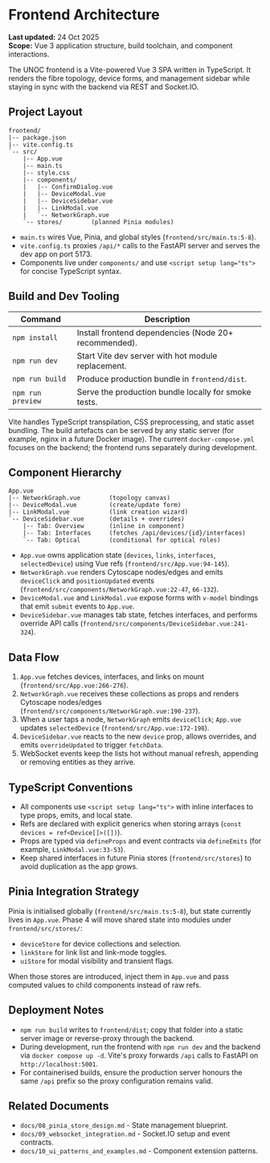 # Frontend Architecture

**Last updated:** 24 Oct 2025  
**Scope:** Vue 3 application structure, build toolchain, and component interactions.

The UNOC frontend is a Vite-powered Vue 3 SPA written in TypeScript. It renders the fibre topology, device forms, and management sidebar while staying in sync with the backend via REST and Socket.IO.

## Project Layout
```
frontend/
|-- package.json
|-- vite.config.ts
`-- src/
    |-- App.vue
    |-- main.ts
    |-- style.css
    |-- components/
    |   |-- ConfirmDialog.vue
    |   |-- DeviceModal.vue
    |   |-- DeviceSidebar.vue
    |   |-- LinkModal.vue
    |   `-- NetworkGraph.vue
    `-- stores/        (planned Pinia modules)
```

- `main.ts` wires Vue, Pinia, and global styles (`frontend/src/main.ts:5-8`).
- `vite.config.ts` proxies `/api/*` calls to the FastAPI server and serves the dev app on port 5173.
- Components live under `components/` and use `<script setup lang="ts">` for concise TypeScript syntax.

## Build and Dev Tooling
| Command | Description |
|---------|-------------|
| `npm install` | Install frontend dependencies (Node 20+ recommended). |
| `npm run dev` | Start Vite dev server with hot module replacement. |
| `npm run build` | Produce production bundle in `frontend/dist`. |
| `npm run preview` | Serve the production bundle locally for smoke tests. |

Vite handles TypeScript transpilation, CSS preprocessing, and static asset bundling. The build artefacts can be served by any static server (for example, nginx in a future Docker image). The current `docker-compose.yml` focuses on the backend; the frontend runs separately during development.

## Component Hierarchy
```
App.vue
|-- NetworkGraph.vue        (topology canvas)
|-- DeviceModal.vue         (create/update form)
|-- LinkModal.vue           (link creation wizard)
`-- DeviceSidebar.vue       (details + overrides)
    |-- Tab: Overview       (inline in component)
    |-- Tab: Interfaces     (fetches /api/devices/{id}/interfaces)
    `-- Tab: Optical        (conditional for optical roles)
```

- `App.vue` owns application state (`devices`, `links`, `interfaces`, `selectedDevice`) using Vue refs (`frontend/src/App.vue:94-145`).
- `NetworkGraph.vue` renders Cytoscape nodes/edges and emits `deviceClick` and `positionUpdated` events (`frontend/src/components/NetworkGraph.vue:22-47`, `66-132`).
- `DeviceModal.vue` and `LinkModal.vue` expose forms with `v-model` bindings that emit `submit` events to `App.vue`.
- `DeviceSidebar.vue` manages tab state, fetches interfaces, and performs override API calls (`frontend/src/components/DeviceSidebar.vue:241-324`).

## Data Flow
1. `App.vue` fetches devices, interfaces, and links on mount (`frontend/src/App.vue:266-276`).
2. `NetworkGraph.vue` receives these collections as props and renders Cytoscape nodes/edges (`frontend/src/components/NetworkGraph.vue:190-237`).
3. When a user taps a node, `NetworkGraph` emits `deviceClick`; `App.vue` updates `selectedDevice` (`frontend/src/App.vue:172-198`).
4. `DeviceSidebar.vue` reacts to the new `device` prop, allows overrides, and emits `overrideUpdated` to trigger `fetchData`.
5. WebSocket events keep the lists hot without manual refresh, appending or removing entities as they arrive.

## TypeScript Conventions
- All components use `<script setup lang="ts">` with inline interfaces to type props, emits, and local state.
- Refs are declared with explicit generics when storing arrays (`const devices = ref<Device[]>([])`).
- Props are typed via `defineProps` and event contracts via `defineEmits` (for example, `LinkModal.vue:33-53`).
- Keep shared interfaces in future Pinia stores (`frontend/src/stores`) to avoid duplication as the app grows.

## Pinia Integration Strategy
Pinia is initialised globally (`frontend/src/main.ts:5-8`), but state currently lives in `App.vue`. Phase 4 will move shared state into modules under `frontend/src/stores/`:
- `deviceStore` for device collections and selection.
- `linkStore` for link list and link-mode toggles.
- `uiStore` for modal visibility and transient flags.

When those stores are introduced, inject them in `App.vue` and pass computed values to child components instead of raw refs.

## Deployment Notes
- `npm run build` writes to `frontend/dist`; copy that folder into a static server image or reverse-proxy through the backend.
- During development, run the frontend with `npm run dev` and the backend via `docker compose up -d`. Vite's proxy forwards `/api` calls to FastAPI on `http://localhost:5001`.
- For containerised builds, ensure the production server honours the same `/api` prefix so the proxy configuration remains valid.

## Related Documents
- `docs/08_pinia_store_design.md` - State management blueprint.
- `docs/09_websocket_integration.md` - Socket.IO setup and event contracts.
- `docs/10_ui_patterns_and_examples.md` - Component extension patterns.

